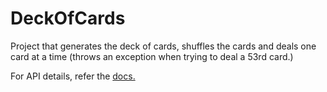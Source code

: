 # DeckOfCards

Project that generates the deck of cards, shuffles the cards and deals one card at a time (throws an exception when trying to deal a 53rd card.)

For API details, refer the [docs.](https://github.com/barodiamansi/DeckOfCards/tree/master/doc)

